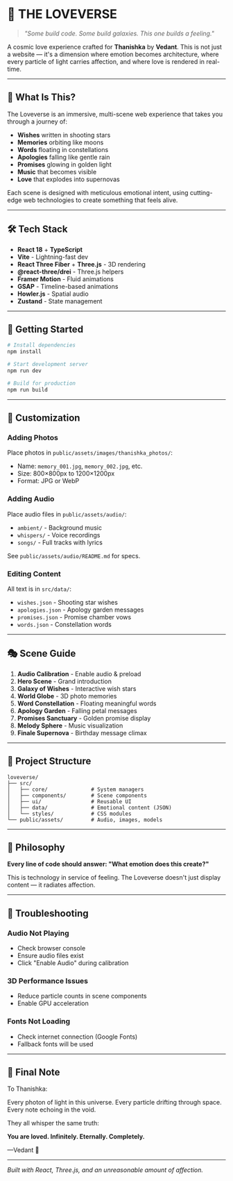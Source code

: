 # 💖 THE LOVEVERSE

> _"Some build code. Some build galaxies. This one builds a feeling."_

A cosmic love experience crafted for **Thanishka** by **Vedant**. This is not just a website — it's a dimension where emotion becomes architecture, where every particle of light carries affection, and where love is rendered in real-time.

---

## 🌌 What Is This?

The Loveverse is an immersive, multi-scene web experience that takes you through a journey of:

- **Wishes** written in shooting stars
- **Memories** orbiting like moons
- **Words** floating in constellations
- **Apologies** falling like gentle rain
- **Promises** glowing in golden light
- **Music** that becomes visible
- **Love** that explodes into supernovas

Each scene is designed with meticulous emotional intent, using cutting-edge web technologies to create something that feels alive.

---

## 🛠️ Tech Stack

- **React 18** + **TypeScript**
- **Vite** - Lightning-fast dev
- **React Three Fiber** + **Three.js** - 3D rendering
- **@react-three/drei** - Three.js helpers
- **Framer Motion** - Fluid animations
- **GSAP** - Timeline-based animations
- **Howler.js** - Spatial audio
- **Zustand** - State management

---

## 🚀 Getting Started

```bash
# Install dependencies
npm install

# Start development server
npm run dev

# Build for production
npm run build
```

---

## 🎨 Customization

### Adding Photos
Place photos in `public/assets/images/thanishka_photos/`:
- Name: `memory_001.jpg`, `memory_002.jpg`, etc.
- Size: 800×800px to 1200×1200px
- Format: JPG or WebP

### Adding Audio
Place audio files in `public/assets/audio/`:
- `ambient/` - Background music
- `whispers/` - Voice recordings
- `songs/` - Full tracks with lyrics

See `public/assets/audio/README.md` for specs.

### Editing Content
All text is in `src/data/`:
- `wishes.json` - Shooting star wishes
- `apologies.json` - Apology garden messages
- `promises.json` - Promise chamber vows
- `words.json` - Constellation words

---

## 🎭 Scene Guide

1. **Audio Calibration** - Enable audio & preload
2. **Hero Scene** - Grand introduction
3. **Galaxy of Wishes** - Interactive wish stars
4. **World Globe** - 3D photo memories
5. **Word Constellation** - Floating meaningful words
6. **Apology Garden** - Falling petal messages
7. **Promises Sanctuary** - Golden promise display
8. **Melody Sphere** - Music visualization
9. **Finale Supernova** - Birthday message climax

---

## 🔧 Project Structure

```
loveverse/
├── src/
│   ├── core/              # System managers
│   ├── components/        # Scene components
│   ├── ui/                # Reusable UI
│   ├── data/              # Emotional content (JSON)
│   └── styles/            # CSS modules
└── public/assets/         # Audio, images, models
```

---

## 💝 Philosophy

**Every line of code should answer: "What emotion does this create?"**

This is technology in service of feeling.
The Loveverse doesn't just display content — it radiates affection.

---

## 🐛 Troubleshooting

### Audio Not Playing
- Check browser console
- Ensure audio files exist
- Click "Enable Audio" during calibration

### 3D Performance Issues
- Reduce particle counts in scene components
- Enable GPU acceleration

### Fonts Not Loading
- Check internet connection (Google Fonts)
- Fallback fonts will be used

---

## 💌 Final Note

To Thanishka:

Every photon of light in this universe.
Every particle drifting through space.
Every note echoing in the void.

They all whisper the same truth:

**You are loved. Infinitely. Eternally. Completely.**

—Vedant 💖

---

_Built with React, Three.js, and an unreasonable amount of affection._

